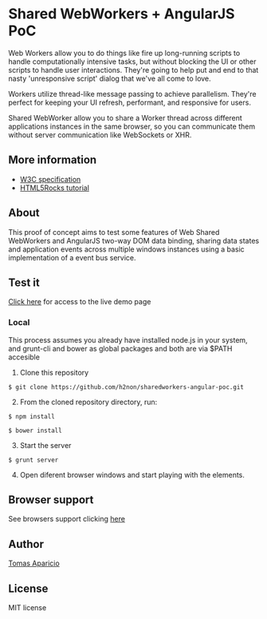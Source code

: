 # Shared WebWorkers + AngularJS PoC

Web Workers allow you to do things like fire up long-running scripts to handle computationally intensive tasks, but without blocking the UI or other scripts to handle user interactions. They're going to help put and end to that nasty 'unresponsive script' dialog that we've all come to love.

Workers utilize thread-like message passing to achieve parallelism. They're perfect for keeping your UI refresh, performant, and responsive for users.

Shared WebWorker allow you to share a Worker thread across different applications instances in the same browser, so you can communicate them without server communication like WebSockets or XHR.

## More information

- [W3C specification](http://www.w3.org/TR/workers)
- [HTML5Rocks tutorial](http://www.html5rocks.com/en/tutorials/workers/basics/) 

## About

This proof of concept aims to test some features of Web Shared WebWorkers and AngularJS two-way DOM data binding, sharing data states and application events across multiple windows instances using a basic implementation of a event bus service.

## Test it

[Click here](http://h2non.github.io/sharedworkers-angular-poc/) for access to the live demo page

### Local

This process assumes you already have installed node.js in your system, and grunt-cli and bower as global packages and both are via $PATH accesible

1. Clone this repository

  ```
  $ git clone https://github.com/h2non/sharedworkers-angular-poc.git
  ```

2. From the cloned repository directory, run:

  ```
  $ npm install
  ```

  ```
  $ bower install
  ```

3. Start the server

  ```
  $ grunt server
  ```

4. Open diferent browser windows and start playing with the elements.

## Browser support

See browsers support clicking [here](http://caniuse.com/sharedworkers)

## Author

[Tomas Aparicio](https://github.com/h2non)

## License

MIT license
